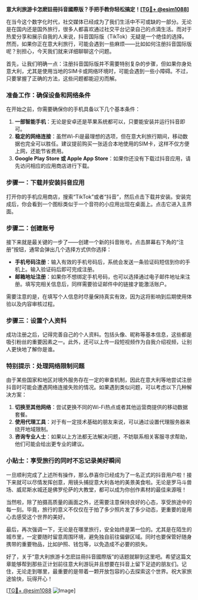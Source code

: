 **意大利旅游卡怎麽註冊抖音國際版？手把手教你轻松搞定！[[TG💪+ @esim1088](https://t.me/s/esim1088)]**

在当今这个数字化时代，社交媒体已经成为了我们生活中不可或缺的一部分。无论是在国内还是国外旅行，很多人都喜欢通过社交平台记录自己的点滴生活。而对于热爱分享和展示自我的人来说，抖音国际版（TikTok）无疑是一个绝佳的选择。然而，如果你正在意大利旅行，可能会遇到一些麻烦——比如如何注册抖音国际版呢？别担心，今天我们就来详细聊聊这个问题。

首先，让我们明确一点：注册抖音国际版并不需要特别复杂的步骤，但如果你身处意大利，尤其是使用当地的SIM卡或网络环境时，可能会遇到一些小障碍。不过，只要掌握了正确的方法，这些问题都能迎刃而解。

### 准备工作：确保设备和网络条件

在开始之前，你需要确保你的手机具备以下几个基本条件：

1. **一部智能手机**：无论是安卓还是苹果系统都可以，只要能安装并运行抖音即可。
2. **稳定的网络连接**：虽然Wi-Fi是最理想的选项，但在意大利旅行期间，移动数据也完全可以胜任。建议提前购买一张适合本地使用的SIM卡，这样不仅方便上网，还能节省费用。
3. **Google Play Store 或 Apple App Store**：如果你还没有下载过抖音应用，请先访问相应的应用商店进行下载。

### 步骤一：下载并安装抖音应用

打开你的手机应用商店，搜索“TikTok”或者“抖音”，然后点击下载并安装。安装完成后，你会看到一个图标类似于一个音符的小应用出现在桌面上。点击它进入主界面。

### 步骤二：创建账号

接下来就是最关键的一步了——创建一个新的抖音账号。点击屏幕右下角的“注册”按钮，通常会弹出几个选择方式供你选择：

- **手机号码注册**：输入有效的手机号码后，系统会发送一条验证码短信到你的手机上。输入验证码后即可完成注册。
- **邮箱地址注册**：如果你不想绑定手机号码，也可以选择通过电子邮件地址来注册。填写完相关信息后，同样需要验证邮件中的链接才能激活账户。

需要注意的是，在填写个人信息时尽量保持真实有效，因为这将影响到后期使用体验以及内容审核过程。

### 步骤三：设置个人资料

成功注册之后，记得完善自己的个人资料。包括头像、昵称等基本信息，这些都是吸引粉丝的重要因素之一。此外，还可以上传一段短视频作为自我介绍视频，让别人更快地了解你是谁。

### 特别提示：处理网络限制问题

由于某些国家和地区对境外服务存在一定的审查机制，因此在意大利等地尝试注册抖音时可能会遭遇网络连接失败的情况。如果遇到类似问题，可以考虑以下几种解决方案：

1. **切换至其他网络**：尝试更换不同的Wi-Fi热点或者其他运营商提供的移动数据套餐。
2. **使用代理工具**：对于有一定技术基础的朋友来说，可以通过设置代理服务器来绕开地域限制。
3. **咨询专业人士**：如果以上方法都无法解决问题，不妨联系相关客服寻求帮助，他们可能会给出更专业的建议。

### 小贴士：享受旅行的同时不忘记录美好瞬间

一旦顺利完成了上述所有操作，那么恭喜你已经成为了一名正式的抖音用户啦！接下来就可以尽情发挥创意，用镜头捕捉意大利各地的美景美食啦。无论是罗马斗兽场、威尼斯水城还是佛罗伦萨的大教堂，都可以成为你创作素材的最佳来源哦！

当然啦，除了拍摄高质量的画面之外，还需要注意保持良好的心态，享受旅途中的每一刻。毕竟，旅行的意义不仅仅在于拍了多少照片发了多少动态，更重要的是用心去感受这个世界的美好。

最后，再次强调一下，无论是在哪里旅行，安全始终是第一位的。尤其是在陌生的城市里，一定要随时留意周围环境，避免独自前往偏僻区域。同时也要保管好随身携带的重要物品，比如护照、钱包等，以免造成不必要的损失。

好了，关于“意大利旅游卡怎麽註冊抖音國際版”的话题就聊到这里吧。希望这篇文章能够帮到那些正计划前往意大利游玩并且想要在抖音上留下足迹的朋友们。记住，无论走到哪里，最重要的是带着一颗开放包容的心去探索这个世界。祝大家旅途愉快，玩得开心！

[[TG💪+ @esim1088](https://t.me/s/esim1088) ![Image](https://i.postimg.cc/4NQfJmqS/Snipaste-2025-05-13-00-14-12.png)]